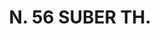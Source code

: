---
title: "N. 56 SUBER TH."
plant-name: "N. 56."
plant-number: "056"
plant-xml: "/assets/xml/plant056.xml"
plant-title: "N. 56 SUBER TH."
plant-taxon-link: ""
plant-taxon-link: ""
layout: single-xml
---